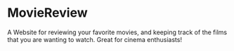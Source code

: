 # MovieReview
A Website for reviewing your favorite movies, and keeping track of the films that you are wanting to watch. Great for cinema enthusiasts!
